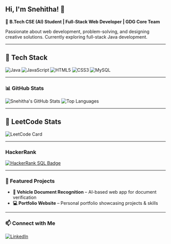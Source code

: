 ## Hi, I'm Snehitha! 👋

🚀 **B.Tech CSE (AI) Student | Full-Stack Web Developer | GDG Core Team**

Passionate about web development, problem-solving, and designing creative solutions. Currently exploring full-stack Java development.

---

## 🚀 Tech Stack
![Java](https://img.shields.io/badge/Java-ED8B00?style=for-the-badge&logo=java&logoColor=white)
![JavaScript](https://img.shields.io/badge/JavaScript-F7DF1E?style=for-the-badge&logo=javascript&logoColor=black)
![HTML5](https://img.shields.io/badge/HTML5-E34F26?style=for-the-badge&logo=html5&logoColor=white)
![CSS3](https://img.shields.io/badge/CSS3-1572B6?style=for-the-badge&logo=css3&logoColor=white)
![MySQL](https://img.shields.io/badge/MySQL-005C84?style=for-the-badge&logo=mysql&logoColor=white)

---

### 📊 GitHub Stats

![Snehitha's GitHub Stats](https://github-readme-stats.vercel.app/api?username=snehitha2004&show_icons=true&theme=radical)
![Top Languages](https://github-readme-stats.vercel.app/api/top-langs/?username=snehitha2004&layout=compact&theme=radical)


---


## 🧠 LeetCode Stats

![LeetCode Card](https://leetcard.jacoblin.cool/gsnehitha04?theme=dark&font=baloo&ext=activity)


---

### HackerRank

[![HackerRank SQL Badge](https://img.shields.io/badge/HackerRank-SQL%205%E2%AD%90-brightgreen?style=for-the-badge&logo=hackerrank)](https://www.hackerrank.com/profile/gsnehitha04)


---

### 📌 Featured Projects

- **🚗 Vehicle Document Recognition** – AI-based web app for document verification  
- **💻 Portfolio Website** – Personal portfolio showcasing projects & skills  

---

### 📫 Connect with Me
[![LinkedIn](https://img.shields.io/badge/LinkedIn-0A66C2?style=for-the-badge&logo=linkedin&logoColor=white)](https://www.linkedin.com/in/snehitha1/)  
